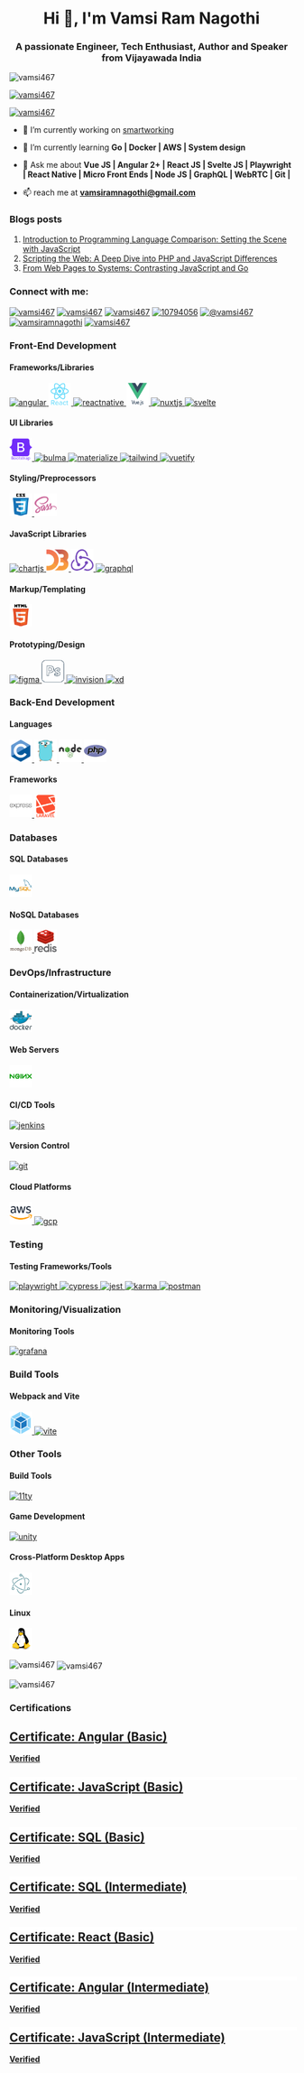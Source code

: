 <h1 align="center">Hi 👋, I'm Vamsi Ram Nagothi</h1>
<h3 align="center">A passionate Engineer, Tech Enthusiast, Author and Speaker from Vijayawada India</h3>

<p align="left"> <img src="https://komarev.com/ghpvc/?username=vamsi467&label=Profile%20views&color=0e75b6&style=flat"
        alt="vamsi467" /> </p>

<p align="left"> <a href="https://github.com/ryo-ma/github-profile-trophy"><img
            src="https://github-profile-trophy.vercel.app/?username=vamsi467" alt="vamsi467" /></a> </p>

<p align="left"> <a href="https://twitter.com/vamsi467" target="blank"><img
            src="https://img.shields.io/twitter/follow/vamsi467?logo=twitter&style=for-the-badge" alt="vamsi467" /></a>
</p>

- 🔭 I’m currently working on [smartworking](https://smartworking.io/)

- 🌱 I’m currently learning **Go | Docker | AWS | System design**

- 💬 Ask me about **Vue JS | Angular 2+ | React JS | Svelte JS | Playwright | React Native | Micro Front Ends | Node JS | GraphQL |
WebRTC | Git |**

- 📫 reach me at **vamsiramnagothi@gmail.com**

### Blogs posts
<!-- BLOG-POST-LIST:START -->
<ol>
        <li><a href="https://medium.com/@vamsi467/backend-programming-for-a-javascript-developers-ec92cfa8a20d">Introduction to Programming Language Comparison: Setting the Scene with JavaScript</a></li>
        <li><a href="https://medium.com/@vamsi467/scripting-the-web-a-deep-dive-into-php-and-javascript-differences-2b4914c95e10">Scripting the Web: A Deep Dive into PHP and JavaScript Differences</a></li>
        <li><a href="https://medium.com/@vamsi467/from-web-pages-to-systems-contrasting-javascript-and-go-1d0312c106e8">From Web Pages to Systems: Contrasting JavaScript and Go</a></li>
        
</ol>
<!-- BLOG-POST-LIST:END -->

<h3 align="left">Connect with me:</h3>
<p align="left">
    <a href="https://codepen.io/vamsi467" target="blank"><img align="center"
            src="https://raw.githubusercontent.com/rahuldkjain/github-profile-readme-generator/master/src/images/icons/Social/codepen.svg"
            alt="vamsi467" height="30" width="40" /></a>
    <a href="https://twitter.com/vamsi467" target="blank"><img align="center"
            src="https://raw.githubusercontent.com/rahuldkjain/github-profile-readme-generator/master/src/images/icons/Social/twitter.svg"
            alt="vamsi467" height="30" width="40" /></a>
    <a href="https://linkedin.com/in/vamsi-ram-nagothi-16080b112/" target="blank"><img align="center"
            src="https://raw.githubusercontent.com/rahuldkjain/github-profile-readme-generator/master/src/images/icons/Social/linked-in-alt.svg"
            alt="vamsi467" height="30" width="40" /></a>
    <a href="https://stackoverflow.com/users/10794056" target="blank"><img align="center"
            src="https://raw.githubusercontent.com/rahuldkjain/github-profile-readme-generator/master/src/images/icons/Social/stack-overflow.svg"
            alt="10794056" height="30" width="40" /></a>
    <a href="https://medium.com/@vamsi467" target="blank"><img align="center"
            src="https://raw.githubusercontent.com/rahuldkjain/github-profile-readme-generator/master/src/images/icons/Social/medium.svg"
            alt="@vamsi467" height="30" width="40" /></a>
    <a href="https://www.hackerrank.com/vamsiramnagothi" target="blank"><img align="center"
            src="https://raw.githubusercontent.com/rahuldkjain/github-profile-readme-generator/master/src/images/icons/Social/hackerrank.svg"
            alt="vamsiramnagothi" height="30" width="40" /></a>
    <a href="https://www.leetcode.com/vamsi467" target="blank"><img align="center"
            src="https://raw.githubusercontent.com/rahuldkjain/github-profile-readme-generator/master/src/images/icons/Social/leet-code.svg"
            alt="vamsi467" height="30" width="40" /></a>
</p>

<h3>Front-End Development</h3>

<h4>Frameworks/Libraries</h4>
<p align="left">
    <a href="https://angular.io" target="_blank" rel="noreferrer"> <img src="https://angular.io/assets/images/logos/angular/angular.svg" alt="angular" width="40" height="40" /> </a>
    <a href="https://reactjs.org/" target="_blank" rel="noreferrer"> <img src="https://raw.githubusercontent.com/devicons/devicon/master/icons/react/react-original-wordmark.svg" alt="react" width="40" height="40" /> </a>
    <a href="https://reactnative.dev/" target="_blank" rel="noreferrer"> <img src="https://reactnative.dev/img/header_logo.svg" alt="reactnative" width="40" height="40" /> </a>
    <a href="https://vuejs.org/" target="_blank" rel="noreferrer"> <img src="https://raw.githubusercontent.com/devicons/devicon/master/icons/vuejs/vuejs-original-wordmark.svg" alt="vuejs" width="40" height="40" /> </a>
    <a href="https://nuxtjs.org/" target="_blank" rel="noreferrer"> <img src="https://www.vectorlogo.zone/logos/nuxtjs/nuxtjs-icon.svg" alt="nuxtjs" width="40" height="40" /> </a>
    <a href="https://svelte.dev" target="_blank" rel="noreferrer"> <img src="https://upload.wikimedia.org/wikipedia/commons/1/1b/Svelte_Logo.svg" alt="svelte" width="40" height="40" /> </a>
</p>

<h4>UI Libraries</h4>
<p align="left">
    <a href="https://getbootstrap.com" target="_blank" rel="noreferrer"> <img src="https://raw.githubusercontent.com/devicons/devicon/master/icons/bootstrap/bootstrap-plain-wordmark.svg" alt="bootstrap" width="40" height="40" /> </a>
    <a href="https://bulma.io/" target="_blank" rel="noreferrer"> <img src="https://raw.githubusercontent.com/gilbarbara/logos/804dc257b59e144eaca5bc6ffd16949752c6f789/logos/bulma.svg" alt="bulma" width="40" height="40" /> </a>
    <a href="https://materializecss.com/" target="_blank" rel="noreferrer"> <img src="https://raw.githubusercontent.com/prplx/svg-logos/5585531d45d294869c4eaab4d7cf2e9c167710a9/svg/materialize.svg" alt="materialize" width="40" height="40" /> </a>
    <a href="https://tailwindcss.com/" target="_blank" rel="noreferrer"> <img src="https://www.vectorlogo.zone/logos/tailwindcss/tailwindcss-icon.svg" alt="tailwind" width="40" height="40" /> </a>
    <a href="https://vuetifyjs.com/en/" target="_blank" rel="noreferrer"> <img src="https://bestofjs.org/logos/vuetify.svg" alt="vuetify" width="40" height="40" /> </a>
</p>

<h4>Styling/Preprocessors</h4>
<p align="left">
    <a href="https://www.w3schools.com/css/" target="_blank" rel="noreferrer"> <img src="https://raw.githubusercontent.com/devicons/devicon/master/icons/css3/css3-original-wordmark.svg" alt="css3" width="40" height="40" /> </a>
    <a href="https://sass-lang.com" target="_blank" rel="noreferrer"> <img src="https://raw.githubusercontent.com/devicons/devicon/master/icons/sass/sass-original.svg" alt="sass" width="40" height="40" /> </a>
</p>

<h4>JavaScript Libraries</h4>
<p align="left">
    <a href="https://www.chartjs.org" target="_blank" rel="noreferrer"> <img src="https://www.chartjs.org/media/logo-title.svg" alt="chartjs" width="40" height="40" /> </a>
    <a href="https://d3js.org/" target="_blank" rel="noreferrer"> <img src="https://raw.githubusercontent.com/devicons/devicon/master/icons/d3js/d3js-original.svg" alt="d3js" width="40" height="40" /> </a>
    <a href="https://redux.js.org" target="_blank" rel="noreferrer"> <img src="https://raw.githubusercontent.com/devicons/devicon/master/icons/redux/redux-original.svg" alt="redux" width="40" height="40" /> </a>
    <a href="https://graphql.org" target="_blank" rel="noreferrer"> <img src="https://www.vectorlogo.zone/logos/graphql/graphql-icon.svg" alt="graphql" width="40" height="40" /> </a>
</p>

<h4>Markup/Templating</h4>
<p align="left">
    <a href="https://www.w3.org/html/" target="_blank" rel="noreferrer"> <img src="https://raw.githubusercontent.com/devicons/devicon/master/icons/html5/html5-original-wordmark.svg" alt="html5" width="40" height="40" /> </a>
</p>

<h4>Prototyping/Design</h4>
<p align="left">
    <a href="https://www.figma.com/" target="_blank" rel="noreferrer"> <img src="https://www.vectorlogo.zone/logos/figma/figma-icon.svg" alt="figma" width="40" height="40" /> </a>
    <a href="https://www.photoshop.com/en" target="_blank" rel="noreferrer"> <img src="https://raw.githubusercontent.com/devicons/devicon/master/icons/photoshop/photoshop-line.svg" alt="photoshop" width="40" height="40" /> </a>
    <a href="https://www.invisionapp.com/" target="_blank" rel="noreferrer"> <img src="https://www.vectorlogo.zone/logos/invisionapp/invisionapp-icon.svg" alt="invision" width="40" height="40" /> </a>
    <a href="https://www.adobe.com/products/xd.html" target="_blank" rel="noreferrer"> <img src="https://cdn.worldvectorlogo.com/logos/adobe-xd.svg" alt="xd" width="40" height="40" /> </a>
</p>

<h3>Back-End Development</h3>

<h4>Languages</h4>
<p align="left">
    <a href="https://www.cprogramming.com/" target="_blank" rel="noreferrer"> <img src="https://raw.githubusercontent.com/devicons/devicon/master/icons/c/c-original.svg" alt="c" width="40" height="40" /> </a>
    <a href="https://golang.org" target="_blank" rel="noreferrer"> <img src="https://raw.githubusercontent.com/devicons/devicon/master/icons/go/go-original.svg" alt="go" width="40" height="40" /> </a>
    <a href="https://nodejs.org" target="_blank" rel="noreferrer"> <img src="https://raw.githubusercontent.com/devicons/devicon/master/icons/nodejs/nodejs-original-wordmark.svg" alt="nodejs" width="40" height="40" /> </a>
    <a href="https://www.php.net" target="_blank" rel="noreferrer"> <img src="https://raw.githubusercontent.com/devicons/devicon/master/icons/php/php-original.svg" alt="php" width="40" height="40" /> </a>
</p>

<h4>Frameworks</h4>
<p align="left">
    <a href="https://expressjs.com" target="_blank" rel="noreferrer"> <img src="https://raw.githubusercontent.com/devicons/devicon/master/icons/express/express-original-wordmark.svg" alt="express" width="40" height="40" /> </a>
    <a href="https://laravel.com/" target="_blank" rel="noreferrer"> <img src="https://raw.githubusercontent.com/devicons/devicon/master/icons/laravel/laravel-plain-wordmark.svg" alt="laravel" width="40" height="40" /> </a>
</p>

<h3>Databases</h3>

<h4>SQL Databases</h4>
<p align="left">
    <a href="https://www.mysql.com/" target="_blank" rel="noreferrer"> <img src="https://raw.githubusercontent.com/devicons/devicon/master/icons/mysql/mysql-original-wordmark.svg" alt="mysql" width="40" height="40" /> </a>
</p>

<h4>NoSQL Databases</h4>
<p align="left">
    <a href="https://www.mongodb.com/" target="_blank" rel="noreferrer"> <img src="https://raw.githubusercontent.com/devicons/devicon/master/icons/mongodb/mongodb-original-wordmark.svg" alt="mongodb" width="40" height="40" /> </a>
    <a href="https://redis.io" target="_blank" rel="noreferrer"> <img src="https://raw.githubusercontent.com/devicons/devicon/master/icons/redis/redis-original-wordmark.svg" alt="redis" width="40" height="40" /> </a>
</p>

<h3>DevOps/Infrastructure</h3>

<h4>Containerization/Virtualization</h4>
<p align="left">
    <a href="https://www.docker.com/" target="_blank" rel="noreferrer"> <img src="https://raw.githubusercontent.com/devicons/devicon/master/icons/docker/docker-original-wordmark.svg" alt="docker" width="40" height="40" /> </a>
</p>

<h4>Web Servers</h4>
<p align="left">
    <a href="https://www.nginx.com" target="_blank" rel="noreferrer"> <img src="https://raw.githubusercontent.com/devicons/devicon/master/icons/nginx/nginx-original.svg" alt="nginx" width="40" height="40" /> </a>
</p>

<h4>CI/CD Tools</h4>
<p align="left">
    <a href="https://www.jenkins.io" target="_blank" rel="noreferrer"> <img src="https://www.vectorlogo.zone/logos/jenkins/jenkins-icon.svg" alt="jenkins" width="40" height="40" /> </a>
</p>

<h4>Version Control</h4>
<p align="left">
    <a href="https://git-scm.com/" target="_blank" rel="noreferrer"> <img src="https://www.vectorlogo.zone/logos/git-scm/git-scm-icon.svg" alt="git" width="40" height="40" /> </a>
</p>

<h4>Cloud Platforms</h4>
<p align="left">
    <a href="https://aws.amazon.com" target="_blank" rel="noreferrer"> <img src="https://raw.githubusercontent.com/devicons/devicon/master/icons/amazonwebservices/amazonwebservices-original-wordmark.svg" alt="aws" width="40" height="40" /> </a>
    <a href="https://cloud.google.com" target="_blank" rel="noreferrer"> <img src="https://www.vectorlogo.zone/logos/google_cloud/google_cloud-icon.svg" alt="gcp" width="40" height="40" /> </a>
</p>

<h3>Testing</h3>

<h4>Testing Frameworks/Tools</h4>
<p align="left">
    <a href="https://playwright.dev" target="_blank" rel="noreferrer"> <img src="https://www.vectorlogo.zone/logos/playwright/playwright-icon.svg" alt="playwright" width="40" height="40" /> </a>
    <a href="https://www.cypress.io" target="_blank" rel="noreferrer"> <img src="https://raw.githubusercontent.com/simple-icons/simple-icons/6e46ec1fc23b60c8fd0d2f2ff46db82e16dbd75f/icons/cypress.svg" alt="cypress" width="40" height="40" /> </a>
    <a href="https://jestjs.io" target="_blank" rel="noreferrer"> <img src="https://www.vectorlogo.zone/logos/jestjsio/jestjsio-icon.svg" alt="jest" width="40" height="40" /> </a>
    <a href="https://karma-runner.github.io/latest/index.html" target="_blank" rel="noreferrer"> <img src="https://raw.githubusercontent.com/detain/svg-logos/780f25886640cef088af994181646db2f6b1a3f8/svg/karma.svg" alt="karma" width="40" height="40" /> </a>
    <a href="https://postman.com" target="_blank" rel="noreferrer"> <img src="https://www.vectorlogo.zone/logos/getpostman/getpostman-icon.svg" alt="postman" width="40" height="40" /> </a>
</p>

<h3>Monitoring/Visualization</h3>

<h4>Monitoring Tools</h4>
<p align="left">
    <a href="https://grafana.com" target="_blank" rel="noreferrer"> <img src="https://www.vectorlogo.zone/logos/grafana/grafana-icon.svg" alt="grafana" width="40" height="40" /> </a>
</p>

<h3>Build Tools</h3>

<h4>Webpack and Vite</h4>
<p align="left">
    <a href="https://webpack.js.org" target="_blank" rel="noreferrer"> <img src="https://raw.githubusercontent.com/devicons/devicon/master/icons/webpack/webpack-original.svg" alt="webpack" width="40" height="40" /> </a>
    <a href="https://vitejs.dev" target="_blank" rel="noreferrer"> <img src="https://www.vectorlogo.zone/logos/vitejs/vitejs-icon.svg" alt="vite" width="40" height="40" /> </a>
</p>

<h3>Other Tools</h3>

<h4>Build Tools</h4>
<p align="left">
    <a href="https://www.11ty.dev/" target="_blank" rel="noreferrer"> <img src="https://gist.githubusercontent.com/vivek32ta/c7f7bf583c1fb1c58d89301ea40f37fd/raw/f4c85cce5790758286b8f155ef9a177710b995df/11ty.svg" alt="11ty" width="40" height="40" /> </a>
</p>

<h4>Game Development</h4>
<p align="left">
    <a href="https://unity.com/" target="_blank" rel="noreferrer"> <img src="https://www.vectorlogo.zone/logos/unity3d/unity3d-icon.svg" alt="unity" width="40" height="40" /> </a>
</p>

<h4>Cross-Platform Desktop Apps</h4>
<p align="left">
    <a href="https://www.electronjs.org" target="_blank" rel="noreferrer"> <img src="https://raw.githubusercontent.com/devicons/devicon/master/icons/electron/electron-original.svg" alt="electron" width="40" height="40" /> </a>
</p>

<h4>Linux</h4>
<p align="left">
    <a href="https://www.linux.org/" target="_blank" rel="noreferrer"> <img src="https://raw.githubusercontent.com/devicons/devicon/master/icons/linux/linux-original.svg" alt="linux" width="40" height="40" /> </a>
</p>


<p><img align="left"
        src="https://github-readme-stats.vercel.app/api/top-langs?username=vamsi467&show_icons=true&locale=en&layout=compact"
        alt="vamsi467" /></p>

<p>&nbsp;<img align="center"
        src="https://github-readme-stats.vercel.app/api?username=vamsi467&show_icons=true&locale=en" alt="vamsi467" />
</p>

<p><img align="center" src="https://github-readme-streak-stats.herokuapp.com/?user=vamsi467&" alt="vamsi467" /></p>

### Certifications


<div class="passed-certificates-list"><a class="certificate-link passed-certificate passed-certificate--active"
        data-event-category="HRC Skills" data-event-label="CertificateIcon" data-analytics="CertificateIcon"
        data-attr1="angular_basic" data-cd-skill-name="angular_basic" href="/certificates/e93f27e62967">
        <div class="certificate certificate-v2">
            <div class="certificate-container">
                <h2 class="certificate-heading"><span class="sr-only">Certificate: </span>Angular (Basic)</h2><span
                    class="certificate-heading certificate-heading-green"
                    aria-hidden="true"><strong>Verified</strong></span>
            </div>
        </div>
    </a><a class="certificate-link passed-certificate" data-event-category="HRC Skills"
        data-event-label="CertificateIcon" data-analytics="CertificateIcon" data-attr1="javascript_basic"
        data-cd-skill-name="javascript_basic" href="/certificates/ea47410a3529">
        <div class="certificate certificate-v2">
            <div class="folded-corner"
                style="background-color: rgb(255, 255, 255); box-shadow: rgb(255, 255, 255) 3px -3px 0px 3px, rgba(0, 0, 0, 0.25) -4px 4px 6px;">
            </div>
            <div class="certificate-container">
                <h2 class="certificate-heading"><span class="sr-only">Certificate: </span>JavaScript (Basic)</h2><span
                    class="certificate-heading certificate-heading-green"
                    aria-hidden="true"><strong>Verified</strong></span>
            </div>
        </div>
    </a><a class="certificate-link passed-certificate" data-event-category="HRC Skills"
        data-event-label="CertificateIcon" data-analytics="CertificateIcon" data-attr1="sql_basic"
        data-cd-skill-name="sql_basic" href="/certificates/cf1d375a4bad">
        <div class="certificate certificate-v2">
            <div class="folded-corner"
                style="background-color: rgb(255, 255, 255); box-shadow: rgb(255, 255, 255) 3px -3px 0px 3px, rgba(0, 0, 0, 0.25) -4px 4px 6px;">
            </div>
            <div class="certificate-container">
                <h2 class="certificate-heading"><span class="sr-only">Certificate: </span>SQL (Basic)</h2><span
                    class="certificate-heading certificate-heading-green"
                    aria-hidden="true"><strong>Verified</strong></span>
            </div>
        </div>
    </a><a class="certificate-link passed-certificate" data-event-category="HRC Skills"
        data-event-label="CertificateIcon" data-analytics="CertificateIcon" data-attr1="sql_intermediate"
        data-cd-skill-name="sql_intermediate" href="/certificates/755ea27aff96">
        <div class="certificate certificate-v2">
            <div class="folded-corner"
                style="background-color: rgb(255, 255, 255); box-shadow: rgb(255, 255, 255) 3px -3px 0px 3px, rgba(0, 0, 0, 0.25) -4px 4px 6px;">
            </div>
            <div class="certificate-container">
                <h2 class="certificate-heading"><span class="sr-only">Certificate: </span>SQL (Intermediate)</h2><span
                    class="certificate-heading certificate-heading-green"
                    aria-hidden="true"><strong>Verified</strong></span>
            </div>
        </div>
    </a><a class="certificate-link passed-certificate" data-event-category="HRC Skills"
        data-event-label="CertificateIcon" data-analytics="CertificateIcon" data-attr1="react_basic"
        data-cd-skill-name="react_basic" href="/certificates/6ae8ae8ef9c3">
        <div class="certificate certificate-v2">
            <div class="folded-corner"
                style="background-color: rgb(255, 255, 255); box-shadow: rgb(255, 255, 255) 3px -3px 0px 3px, rgba(0, 0, 0, 0.25) -4px 4px 6px;">
            </div>
            <div class="certificate-container">
                <h2 class="certificate-heading"><span class="sr-only">Certificate: </span>React (Basic)</h2><span
                    class="certificate-heading certificate-heading-green"
                    aria-hidden="true"><strong>Verified</strong></span>
            </div>
        </div>
    </a><a class="certificate-link passed-certificate" data-event-category="HRC Skills"
        data-event-label="CertificateIcon" data-analytics="CertificateIcon" data-attr1="angular_intermediate"
        data-cd-skill-name="angular_intermediate" href="/certificates/5022794bb661">
        <div class="certificate certificate-v2">
            <div class="folded-corner"
                style="background-color: rgb(255, 255, 255); box-shadow: rgb(255, 255, 255) 3px -3px 0px 3px, rgba(0, 0, 0, 0.25) -4px 4px 6px;">
            </div>
            <div class="certificate-container">
                <h2 class="certificate-heading"><span class="sr-only">Certificate: </span>Angular (Intermediate)</h2>
                <span class="certificate-heading certificate-heading-green"
                    aria-hidden="true"><strong>Verified</strong></span>
            </div>
        </div>
    </a><a class="certificate-link passed-certificate wider-certificate-name" data-event-category="HRC Skills"
        data-event-label="CertificateIcon" data-analytics="CertificateIcon" data-attr1="javascript_intermediate"
        data-cd-skill-name="javascript_intermediate" href="/certificates/4cbb8a966b96">
        <div class="certificate certificate-v2">
            <div class="folded-corner"
                style="background-color: rgb(255, 255, 255); box-shadow: rgb(255, 255, 255) 3px -3px 0px 3px, rgba(0, 0, 0, 0.25) -4px 4px 6px;">
            </div>
            <div class="certificate-container">
                <h2 class="certificate-heading"><span class="sr-only">Certificate: </span>JavaScript (Intermediate)</h2>
                <span class="certificate-heading certificate-heading-green"
                    aria-hidden="true"><strong>Verified</strong></span>
            </div>
        </div>
    </a></div>
